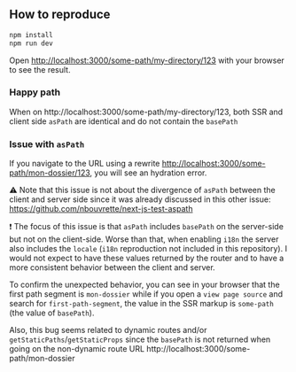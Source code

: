 ## How to reproduce

```bash
npm install
npm run dev
```

Open [http://localhost:3000/some-path/my-directory/123](http://localhost:3000/some-path/my-directory/123) with your browser to see the result.

### Happy path

When on http://localhost:3000/some-path/my-directory/123, both SSR and client side `asPath` are identical and do not contain the `basePath`

### Issue with `asPath`

If you navigate to the URL using a rewrite [http://localhost:3000/some-path/mon-dossier/123](http://localhost:3000/some-path/mon-dossier/123), you will see an hydration error.

⚠ Note that this issue is not about the divergence of `asPath` between the client and server side since it was already discussed in this other issue: https://github.com/nbouvrette/next-js-test-aspath

❗ The focus of this issue is that `asPath` includes `basePath` on the server-side but not on the client-side. Worse than that, when enabling `i18n` the server also includes the `locale` (`i18n` reproduction not included in this repository). I would not expect to have these values returned by the router and to have a more consistent behavior between the client and server.

To confirm the unexpected behavior, you can see in your browser that the first path segment is `mon-dossier` while if you open a `view page source` and search for `first-path-segment`, the value in the SSR markup is `some-path` (the value of `basePath`).

Also, this bug seems related to dynamic routes and/or `getStaticPaths`/`getStaticProps` since the `basePath` is not returned when going on the non-dynamic route URL http://localhost:3000/some-path/mon-dossier
